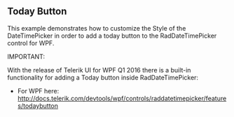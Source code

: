## Today Button
This example demonstrates how to customize the Style of the DateTimePicker in order to add a today button to the RadDateTimePicker control for WPF.

IMPORTANT:

With the release of Telerik UI for WPF Q1 2016 there is a built-in functionality for adding a Today button inside RadDateTimePicker:
- For WPF here: http://docs.telerik.com/devtools/wpf/controls/raddatetimepicker/features/todaybutton

[//]: <keywords: customize, style, datetimepicker, datepicker>